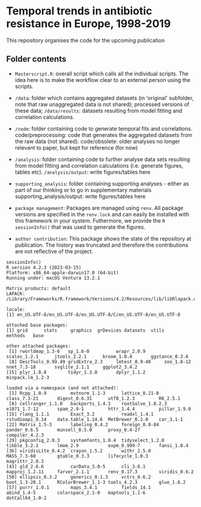 # Temporal trends in antibiotic resistance in Europe, 1998-2019

This repository organises the code for the upcoming publication

## Folder contents

- `Masterscript.R`: overall script which calls all the individual scripts. The idea here is to make the workflow clear to an external person using the scripts.

- `/data`: folder which contains aggregated datasets (in 'original' subfolder, note that raw unaggregated data is not shared); processed versions of these data;
`/data/results`: datasets resulting from model fitting and correlation calculations.

- `/code`: folder containing code to generate temporal fits and correlations.
code/preprocessing: code that generates the aggregated datasets from the raw data (not shared).
code/obsolete: older analyses no longer relevant to paper, but kept for reference (for now)

- `/analysis`: folder containing code to further analyse data sets resulting from model fitting and correlation calculations (i.e. generate figures, tables etc).
`/analysis/output`: write figures/tables here

- `supporting_analysis`: folder containing supporting analyses - either as part of our thinking or to go in supplementary materials
supporting_analysis/output: write figures/tables here

- `package management`: Packages are managed using `renv`. All package versions are specified in the `renv.lock` and can easily be installed with this framework in your system. Futhermore, we provide the `R sessionInfo()` that was used to generate the figures.

- `author contribution`: This package shows the state of the repository at publication. The history was truncated and therefore the contributions are not reflective of the project. 

```
sessionInfo()
R version 4.2.3 (2023-03-15)
Platform: x86_64-apple-darwin17.0 (64-bit)
Running under: macOS Ventura 13.2.1

Matrix products: default
LAPACK: /Library/Frameworks/R.framework/Versions/4.2/Resources/lib/libRlapack.dylib

locale:
[1] en_US.UTF-8/en_US.UTF-8/en_US.UTF-8/C/en_US.UTF-8/en_US.UTF-8

attached base packages:
[1] grid      stats     graphics  grDevices datasets  utils     methods   base     

other attached packages:
 [1] rworldmap_1.3-6   sp_1.6-0          wrapr_2.0.9       scales_1.2.1      jtools_2.2.1      broom_1.0.4       ggstance_0.3.6   
 [8] DescTools_0.99.49 gridExtra_2.3     lmtest_0.9-40     zoo_1.8-12        nnet_7.3-18       svglite_2.1.1     ggplot2_3.4.2    
[15] plyr_1.8.8        tidyr_1.3.0       dplyr_1.1.2       minpack.lm_1.2-3

loaded via a namespace (and not attached):
 [1] Rcpp_1.0.9         mvtnorm_1.1-3      lattice_0.21-8     class_7.3-21       digest_0.6.31      utf8_1.2.3         R6_2.5.1          
 [8] cellranger_1.1.0   backports_1.4.1    rootSolve_1.8.2.3  e1071_1.7-12       spam_2.9-1         httr_1.4.4         pillar_1.9.0      
[15] rlang_1.1.1        Exact_3.2          readxl_1.4.1       rstudioapi_0.14    data.table_1.14.6  MetBrewer_0.2.0    car_3.1-1         
[22] Matrix_1.5-3       labeling_0.4.2     foreign_0.8-84     pander_0.6.5       munsell_0.5.0      proxy_0.4-27       compiler_4.2.3    
[29] pkgconfig_2.0.3    systemfonts_1.0.4  tidyselect_1.2.0   tibble_3.2.1       lmom_2.9           expm_0.999-7       fansi_1.0.4       
[36] viridisLite_0.4.2  crayon_1.5.2       withr_2.5.0        MASS_7.3-60        gtable_0.3.3       lifecycle_1.0.3    magrittr_2.0.3    
[43] gld_2.6.6          carData_3.0-5      cli_3.6.1          mapproj_1.2.11     farver_2.1.1       renv_0.17.3        viridis_0.6.2     
[50] ellipsis_0.3.2     generics_0.1.3     vctrs_0.6.2        boot_1.3-28.1      RColorBrewer_1.1-3 tools_4.2.3        glue_1.6.2        
[57] purrr_1.0.1        maps_3.4.1         fields_14.1        abind_1.4-5        colorspace_2.1-0   maptools_1.1-6     dotCall64_1.0-2
```
